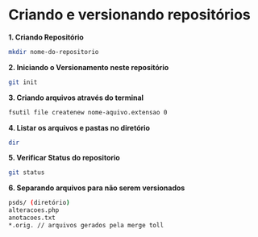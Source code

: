 # Criando e versionando repositórios

**1. Criando Repositório**
```bash
mkdir nome-do-repositorio
```

**2. Iniciando o Versionamento neste repositório**
```bash
git init
```

**3. Criando arquivos através do terminal**
```bash
fsutil file createnew nome-aquivo.extensao 0
```

**4. Listar os arquivos e pastas no diretório**
```bash
dir
```

**5. Verificar Status do repositorio**
```bash
git status
```

**6. Separando arquivos para não serem versionados**
```bash
psds/ (diretório)
alteracoes.php
anotacoes.txt
*.orig. // arquivos gerados pela merge toll
```
